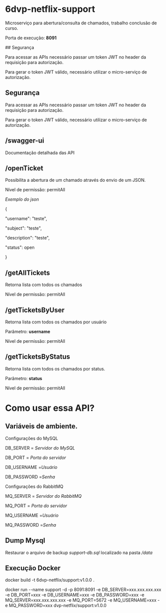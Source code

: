# 6dvp-netflix-support
Microserviço para abertura/consulta de chamados, trabalho conclusão de curso.

<p>Porta de execução: <b>8091</b></p>
## Segurança
<p>Para acessar as APIs necessário passar um token JWT no header da requisição para autorização.</p>
<p>Para gerar o token JWT válido, necessário utilizar o micro-serviço de autorização.</p>

## Segurança
<p>Para acessar as APIs necessário passar um token JWT no header da requisição para autorização.</p>
<p>Para gerar o token JWT válido, necessário utilizar o micro-serviço de autorização.</p>

## /swagger-ui
<p>Documentação detalhada das API</p>

## /openTicket
<p>Possibilita a abertura de um chamado através do envio de um JSON.</p>
<p>Nível de permissão: permitAll
<p><i>Exemplo do json</i></p>
<p>{</p>
<p>  "username": "teste",</p>
<p>  "subject": "teste",</p>
<p>  "description": "teste",</p>
<p>  "status": open</p>
<p>}</p>

## /getAllTickets
<p>Retorna lista com todos os chamados</p>
<p>Nível de permissão: permitAll
 
## /getTicketsByUser
<p>Retorna lista com todos os chamados por usuário</p>
<p>Parâmetro: <b>username</b></p>
<p>Nível de permissão: permitAll
 
## /getTicketsByStatus
<p>Retorna lista com todos os chamados por status.</p>
<p>Parâmetro: <b>status</b></p>
<p>Nível de permissão: permitAll

# Como usar essa API?
## Variáveis de ambiente.
<p>Configurações do MySQL</p>
<p>DB_SERVER = <i>Servidor do MySQL</i></p>
<p>DB_PORT = <i>Porta do servidor</i></p>
<p>DB_USERNAME =<i>Usuário</i></p>
<p>DB_PASSWORD =<i>Senha</i></p>

<p>Configurações do RabbitMQ</p>
<p>MQ_SERVER = <i>Servidor do RabbitMQ</i></p>
<p>MQ_PORT = <i>Porta do servidor</i></p>
<p>MQ_USERNAME =<i>Usuário</i></p>
<p>MQ_PASSWORD =<i>Senha</i></p>

## Dump Mysql
<p>Restaurar o arquivo de backup <i>support-db.sql</i> localizado na pasta <i>/data</i></p>

## Execução Docker
<p>docker build -t 6dvp-netflix/support:v1.0.0 .</p>
<p>docker run --name support -d -p 8091:8091 -e DB_SERVER=xxx.xxx.xxx.xxx -e DB_PORT=xxx -e DB_USERNAME=xxx -e DB_PASSWORD=xxx -e MQ_SERVER=xxx.xxx.xxx.xxx -e MQ_PORT=5672 -e MQ_USERNAME=xxx -e MQ_PASSWORD=xxx dvp-netflix/support:v1.0.0</p>

